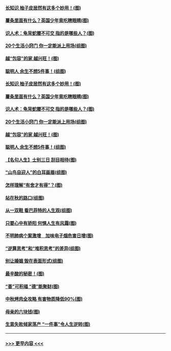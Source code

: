 #### [长知识 柚子皮居然有这多个妙用！(图)](../pages/p8/907425.md?t=09180111) 
#### [薯条里面有什么？英国少年竟吃瞎眼睛(图)](../pages/p8/907381.md?t=09180111) 
#### [识人术：龟背蛇腰不可交 指的是哪些人？(图)](../pages/p8/907503.md?t=09180111) 
#### [20个生活小窍门 你一定能派上用场(组图)](../pages/p8/907510.md?t=09180111) 
#### [越“包容”的家 越兴旺！(图)](../pages/p8/907328.md?t=09180111) 
#### [聪明人 余生不想5件事！(组图)](../pages/p8/907364.md?t=09180111) 
#### [长知识 柚子皮居然有这多个妙用！(图)](../pages/p8/907425.md?t=09180111) 
#### [薯条里面有什么？英国少年竟吃瞎眼睛(图)](../pages/p8/907381.md?t=09180111) 
#### [识人术：龟背蛇腰不可交 指的是哪些人？(图)](../pages/p8/907503.md?t=09180111) 
#### [20个生活小窍门 你一定能派上用场(组图)](../pages/p8/907510.md?t=09180111) 
#### [越“包容”的家 越兴旺！(图)](../pages/p8/907328.md?t=09180111) 
#### [聪明人 余生不想5件事！(组图)](../pages/p8/907364.md?t=09180111) 
#### [【名句人生】士别三日 刮目相待(图)](../pages/p8/906988.md?t=09180111) 
#### [“山鸟自迎人”的白耳画眉(组图)](../pages/p8/907332.md?t=09180111) 
#### [怎样理解“有舍才有得”？(图)](../pages/p8/906872.md?t=09180111) 
#### [站在秋的路口(组图)](../pages/p8/906914.md?t=09180111) 
#### [从一双鞋 看巴菲特的人生观(组图)](../pages/p8/907311.md?t=09180111) 
#### [只要心中有骄阳 何惧人生有风霜(图)](../pages/p8/907320.md?t=09180111) 
#### [不明肺病个案激增　加味电子烟危害日增(图)](../pages/p8/907307.md?t=09180111) 
#### [“逆算思考”和“堆积思考”的差异(组图)](../pages/p8/907229.md?t=09180111) 
#### [别让婚姻 毁在表面形式(组图)](../pages/p8/907118.md?t=09180111) 
#### [最辛酸的秘密！(图)](../pages/p8/906327.md?t=09180111) 
#### [“善”可积福 “德”能聚财(图)](../pages/p8/906906.md?t=09180111) 
#### [中秋烤肉全攻略 有害物质降低90%(图)](../pages/p8/907227.md?t=09180111) 
#### [母亲的六块钱(图)](../pages/p8/907107.md?t=09180111) 
#### [生意失败倾家荡产 “一件事”令人生逆转(图)](../pages/p8/907101.md?t=09180111) 

----
#### [ >>> 更早内容 <<< ](../indexes/p8-earlier.md)
